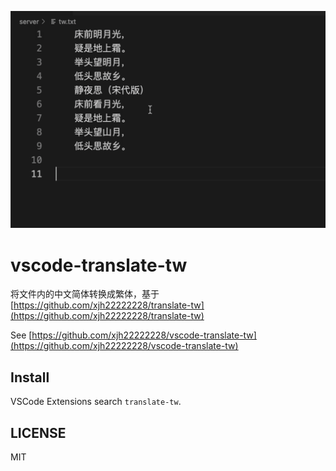 
![](media/screenshot.gif)

# vscode-translate-tw
将文件内的中文简体转换成繁体，基于 [https://github.com/xjh22222228/translate-tw](https://github.com/xjh22222228/translate-tw)

See [https://github.com/xjh22222228/vscode-translate-tw](https://github.com/xjh22222228/vscode-translate-tw)


## Install
VSCode Extensions search `translate-tw`.


## LICENSE
MIT
